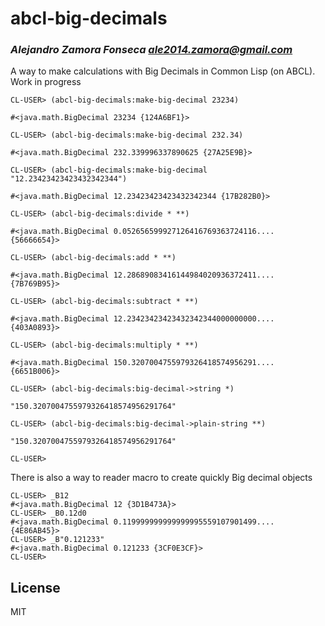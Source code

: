 # abcl-big-decimals
### _Alejandro Zamora Fonseca <ale2014.zamora@gmail.com>_


A way to make calculations with Big Decimals in Common Lisp (on ABCL). Work in progress

```
CL-USER> (abcl-big-decimals:make-big-decimal 23234)

#<java.math.BigDecimal 23234 {124A6BF1}>

CL-USER> (abcl-big-decimals:make-big-decimal 232.34)

#<java.math.BigDecimal 232.339996337890625 {27A25E9B}>

CL-USER> (abcl-big-decimals:make-big-decimal "12.23423423423432342344")

#<java.math.BigDecimal 12.23423423423432342344 {17B282B0}>

CL-USER> (abcl-big-decimals:divide * **)

#<java.math.BigDecimal 0.052656599927126416769363724116.... {56666654}>

CL-USER> (abcl-big-decimals:add * **)

#<java.math.BigDecimal 12.28689083416144984020936372411.... {7B769B95}>

CL-USER> (abcl-big-decimals:subtract * **)

#<java.math.BigDecimal 12.23423423423432342344000000000.... {403A0893}>

CL-USER> (abcl-big-decimals:multiply * **)

#<java.math.BigDecimal 150.3207004755979326418574956291.... {6651B006}>

CL-USER> (abcl-big-decimals:big-decimal->string *)

"150.3207004755979326418574956291764"

CL-USER> (abcl-big-decimals:big-decimal->plain-string **)

"150.3207004755979326418574956291764"

CL-USER>
```

There is also a way to reader macro to create quickly Big decimal objects

```
CL-USER> _B12
#<java.math.BigDecimal 12 {3D1B473A}>
CL-USER> _B0.12d0
#<java.math.BigDecimal 0.119999999999999995559107901499.... {4E86AB45}>
CL-USER> _B"0.121233"
#<java.math.BigDecimal 0.121233 {3CF0E3CF}>
CL-USER>
```

## License

MIT
